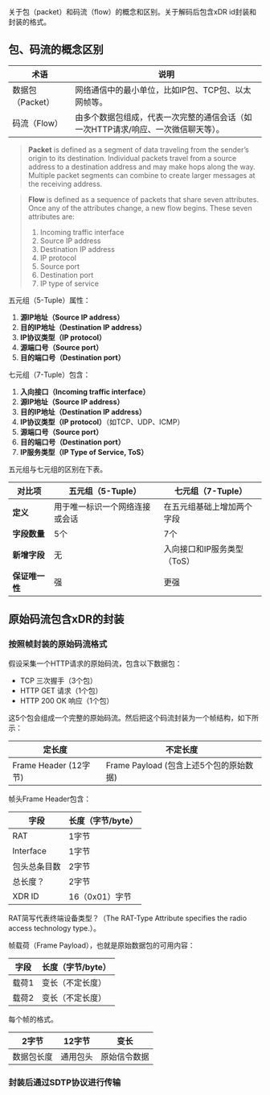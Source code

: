 关于包（packet）和码流（flow）的概念和区别。关于解码后包含xDR id封装和封装的格式。

## 包、码流的概念区别

| 术语             | 说明                                                                 |
|------------------|----------------------------------------------------------------------|
| 数据包（Packet） | 网络通信中的最小单位，比如IP包、TCP包、以太网帧等。                    |
| 码流（Flow）   | 由多个数据包组成，代表一次完整的通信会话（如一次HTTP请求/响应、一次微信聊天等）。 |

> **Packet**
> is defined as a segment of data traveling from the sender’s origin to its destination. Individual packets travel from a source address to a destination address and may make hops along the way. Multiple packet segments can combine to create larger messages at the receiving address.

> **Flow**
> is defined as a sequence of packets that share seven attributes. Once any of the attributes change, a new flow begins.
> These seven attributes are:
> 
> 1. Incoming traffic interface
> 2. Source IP address
> 3. Destination IP address
> 4. IP protocol
> 5. Source port
> 6. Destination port
> 7. IP type of service

五元组（5-Tuple）属性：

1. **源IP地址（Source IP address）**  
2. **目的IP地址（Destination IP address）**  
3. **IP协议类型（IP protocol）**  
4. **源端口号（Source port）**  
5. **目的端口号（Destination port）**

七元组（7-Tuple）包含：

1. **入向接口（Incoming traffic interface）**  
2. **源IP地址（Source IP address）**  
3. **目的IP地址（Destination IP address）**  
4. **IP协议类型（IP protocol）**（如TCP、UDP、ICMP）  
5. **源端口号（Source port）**  
6. **目的端口号（Destination port）**  
7. **IP服务类型（IP Type of Service, ToS）**

五元组与七元组的区别在下表。

| 对比项 | 五元组（5-Tuple） | 七元组（7-Tuple） |
|----------|------------------|------------------|
| **定义** | 用于唯一标识一个网络连接或会话 | 在五元组基础上增加两个字段 |
| **字段数量** | 5个 | 7个 |
| **新增字段** | 无 | 入向接口和IP服务类型（ToS） |
| **保证唯一性** | 强 | 更强 |

## 原始码流包含xDR的封装

### 按照帧封装的原始码流格式

假设采集一个HTTP请求的原始码流，包含以下数据包：

* TCP 三次握手（3个包）
* HTTP GET 请求（1个包）
* HTTP 200 OK 响应（1个包）

这5个包会组成一个完整的原始码流。然后把这个码流封装为一个帧结构，如下所示：


| 定长度 | 不定长度 |
|--------| -----------|
| Frame Header (12字节)   | Frame Payload (包含上述5个包的原始数据)     |

帧头Frame Header包含：

| 字段 | 长度（字节/byte） |  
|-------|--------------|
| RAT | 1字节 |
| Interface | 1字节 |
| 包头总条目数 | 2字节 |
| 总长度？ | 2字节 |
| XDR ID | 16（0x01）字节 |

RAT简写代表终端设备类型？（The RAT-Type Attribute specifies the radio access technology type.）。

帧载荷（Frame Payload），也就是原始数据包的可用内容：

| 字段 | 长度（字节/byte） |  
|-------|--------------|
| 载荷1 | 变长（不定长度） |
| 载荷2 | 变长（不定长度） |

每个帧的格式。

| 2字节   | 12字节 | 变长 |
|------|--------|--------|
| 数据包长度 | 通用包头 | 原始信令数据 |

### 封装后通过SDTP协议进行传输
